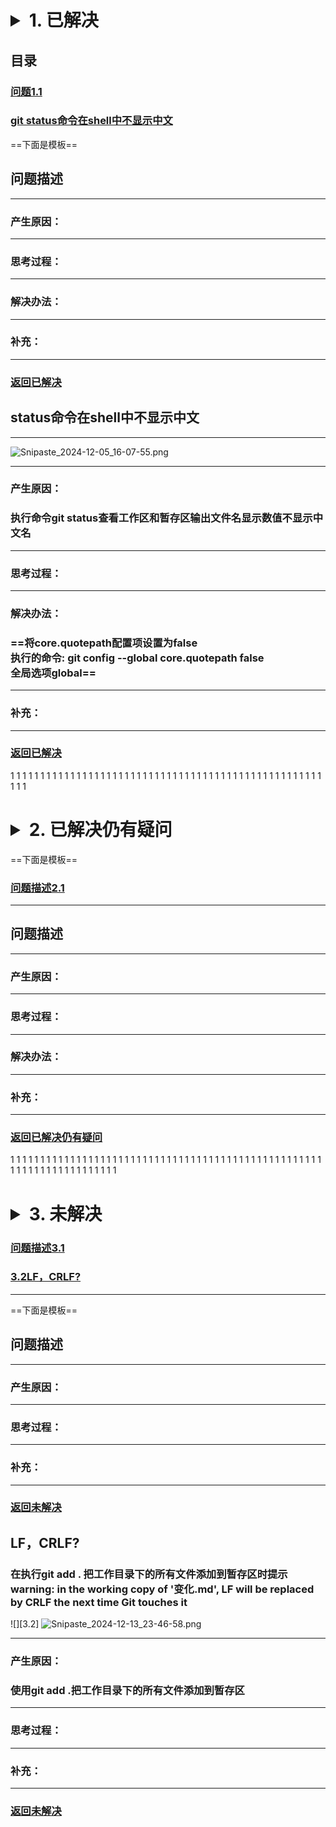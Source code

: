 

# <details><summary><span id='stop1'>1. 已解决</span></summary>1. [跳转到已解决仍有疑问](#stop2)<br>2. [跳转到未解决](#stop3)</br></details>
## 目录
### [问题1.1](#1.1)
### [git status命令在shell中不显示中文](#1.2)

==下面是模板==

<h2 id='1.1'>问题描述</h2>

***

### 产生原因：

***

### 思考过程：

***

### 解决办法：

***

### 补充：

***

### [返回已解决](#stop1)

<h2 id='1.2'>status命令在shell中不显示中文</h2>

***

<!-- ![][1.2] -->
![Snipaste_2024-12-05_16-07-55.png][Snipaste_2024-12-05_16-07-55.png]

---

### 产生原因：
### 执行命令git status查看工作区和暂存区输出文件名显示数值不显示中文名
***

### 思考过程：

***

### 解决办法：
### ==将core.quotepath配置项设置为false<br>执行的命令: git config --global core.quotepath false<br>全局选项global==

***

### 补充：

***

### [返回已解决](#stop1)

1
1
1
1
1
1
1
1
1
1
1
1
1
1
1
1
1
1
1
1
1
1
1
1
1
1
1
1
1
1
1
1
1
1
1
1
1
1
1
1
1
1
1
1
1
1
1
1
1
1
1
1
1
1
1










# <details><summary><span id='stop2'>2. 已解决仍有疑问</span></summary>1. [跳转到已解决](#stop1)<br>2. [跳转到未解决](#stop3)</br></details>

==下面是模板==

### [问题描述2.1](#2.1)

***

<h2 id='2.1'>问题描述</h2>

***

### 产生原因：

***

### 思考过程：

***

### 解决办法：

***

### 补充：

***

### [返回已解决仍有疑问](#stop2)

1
1
1
1
1
1
1
1
1
1
1
1
1
1
1
1
1
1
1
1
1
1
1
1
1
1
1
1
1
1
1
1
1
1
1
1
1
1
1
1
1
1
1
1
1
1
1
1
1
1
1
1
1
1
1
1
1
1
1
1
1
1
1
1
1
1
1
1
1
1











# <details><summary><span id='stop3'>3. 未解决</span></summary>1. [跳转到已解决](#stop1)<br>2. [跳转到已解决仍有疑问](#stop2)</br></details>



### [问题描述3.1](#3.1)
### [3.2LF，CRLF?](#3.2)
***

==下面是模板==

<h2 id='3.1'>问题描述</h2>

***

### 产生原因：

***

### 思考过程：

***

### 补充：

***

### [返回未解决](#stop3)


<h2 id='3.2'>LF，CRLF?</h2>

### 在执行git add . 把工作目录下的所有文件添加到暂存区时提示warning: in the working copy of '变化.md', LF will be replaced by CRLF the next time Git touches it

!\[]\[3.2]
![Snipaste_2024-12-13_23-46-58.png][Snipaste_2024-12-13_23-46-58.png]

***

### 产生原因：
### 使用git add .把工作目录下的所有文件添加到暂存区

***

### 思考过程：

***

### 补充：

***

### [返回未解决](#stop3)
<!--  -->
[1.2]: C:/Users\mwh12\Desktop\study\image\Snipaste_2024-12-05_16-07-55.png
[Snipaste_2024-12-05_16-07-55.png]: https://6f124247.cloudflare-imgbed-7p1.pages.dev/file/Snipaste_2024-12-05_16-07-55.png

[3.2]: ../image/Snipaste_2024-12-13_23-46-58.png
[Snipaste_2024-12-13_23-46-58.png]: https://6f124247.cloudflare-imgbed-7p1.pages.dev/file/Snipaste_2024-12-13_23-46-58.png
